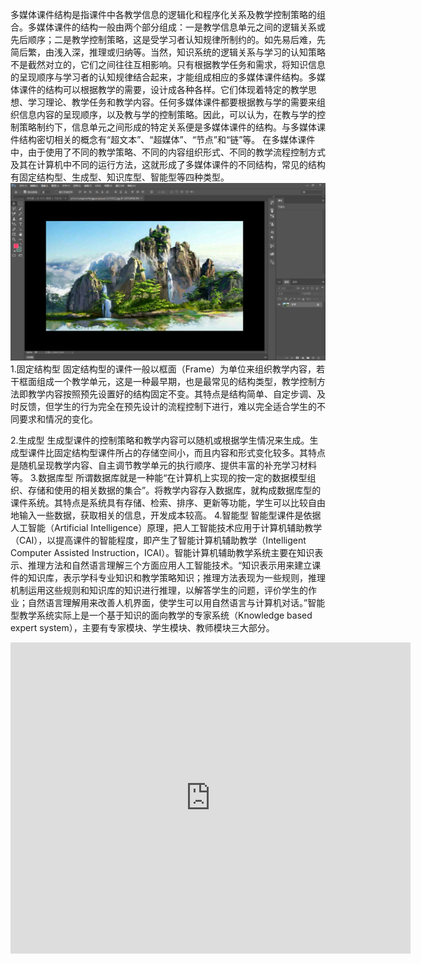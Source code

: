 多媒体课件结构是指课件中各教学信息的逻辑化和程序化关系及教学控制策略的组合。多媒体课件的结构一般由两个部分组成：一是教学信息单元之间的逻辑关系或先后顺序；二是教学控制策略，这是受学习者认知规律所制约的。如先易后难，先简后繁，由浅入深，推理或归纳等。当然，知识系统的逻辑关系与学习的认知策略不是截然对立的，它们之间往往互相影响。只有根据教学任务和需求，将知识信息的呈现顺序与学习者的认知规律结合起来，才能组成相应的多媒体课件结构。多媒体课件的结构可以根据教学的需要，设计成各种各样。它们体现着特定的教学思想、学习理论、教学任务和教学内容。任何多媒体课件都要根据教与学的需要来组织信息内容的呈现顺序，以及教与学的控制策略。因此，可以认为，在教与学的控制策略制约下，信息单元之间形成的特定关系便是多媒体课件的结构。与多媒体课件结构密切相关的概念有“超文本”、“超媒体”、“节点”和“链”等。
在多媒体课件中，由于使用了不同的教学策略、不同的内容组织形式、不同的教学流程控制方式及其在计算机中不同的运行方法，这就形成了多媒体课件的不同结构，常见的结构有固定结构型、生成型、知识库型、智能型等四种类型。
![](/assets/2-1-8.png)
1.固定结构型
固定结构型的课件一般以框面（Frame）为单位来组织教学内容，若干框面组成一个教学单元，这是一种最早期，也是最常见的结构类型，教学控制方法即教学内容按照预先设置好的结构固定不变。其特点是结构简单、自定步调、及时反馈，但学生的行为完全在预先设计的流程控制下进行，难以完全适合学生的不同要求和情况的变化。

2.生成型
生成型课件的控制策略和教学内容可以随机或根据学生情况来生成。生成型课件比固定结构型课件所占的存储空间小，而且内容和形式变化较多。其特点是随机呈现教学内容、自主调节教学单元的执行顺序、提供丰富的补充学习材料等。
3.数据库型
所谓数据库就是一种能“在计算机上实现的按一定的数据模型组织、存储和使用的相关数据的集合”。将教学内容存入数据库，就构成数据库型的课件系统。其特点是系统具有存储、检索、排序、更新等功能，学生可以比较自由地输入一些数据，获取相关的信息，开发成本较高。
4.智能型
智能型课件是依据人工智能（Artificial Intelligence）原理，把人工智能技术应用于计算机辅助教学（CAI），以提高课件的智能程度，即产生了智能计算机辅助教学（Intelligent Computer Assisted Instruction，ICAI）。智能计算机辅助教学系统主要在知识表示、推理方法和自然语言理解三个方面应用人工智能技术。“知识表示用来建立课件的知识库，表示学科专业知识和教学策略知识；推理方法表现为一些规则，推理机制运用这些规则和知识库的知识进行推理，以解答学生的问题，评价学生的作业；自然语言理解用来改善人机界面，使学生可以用自然语言与计算机对话。”智能型教学系统实际上是一个基于知识的面向教学的专家系统（Knowledge based expert system），主要有专家模块、学生模块、教师模块三大部分。
<iframe frameborder="0" width="640" height="498" src="https://v.qq.com/iframe/player.html?vid=b0502ls80p4&tiny=0&auto=0" allowfullscreen></iframe>


